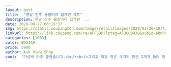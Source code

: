 ```yaml
---
layout: post 
title:  "핸날 진주 올림머리 집게핀 세트" 
description: 핸날 진주 올림머리 집게핀  ..
date: 2020-08-27 06:15:37 
img: https://static.coupangcdn.com/image/retail/images/2020/03/20/10/4/5d551f39-04da-46d1-9d9e-f59f01241368.jpg 
linkUrl: https://link.coupang.com/re/AFFSDP?lptag=AF3600438&subid=ahnPublicAsk&pageKey=1377053000&itemId=2410617261&vendorItemId=70405122362&traceid=V0-113-b5074a148071cc15 
categories: [1003] 
color: BD24A9 
price: 5900 
author: Ask View Shop 
cont:  "가성비 아주 좋았습니다.<br/><br/>그리고 제일 작은 크기의 핀은 2개가 들어 있어서 더 좋았어요.<br/><br/>사이즈를 잘 못보고 사서 작은 사이즈이지만 앞머리 올리거나 할때 쓰게 되었네요.<br/> 핀 자체는 짱짱하고 튼튼해 보여요.<br/><br/>생각보다 많이 작아요 ㅜㅜ<br/>어깨까지 오는 머리 길이에 머리숱도 적어서 맞는 집게핀 찾기가 힘들었는데.<br/>.<br/><br/>이 제품은 정말 딱이네요.<br/><br/>장식이 좀 부담스럽지 않을까 했는데 직접 해보니 괜찮네요.<br/><br/>" 
---
```

